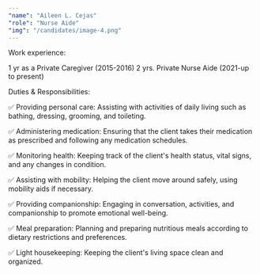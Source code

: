 ```yaml
---
"name": "Aileen L. Cejas"
"role": "Nurse Aide"
"img": "/candidates/image-4.png"
---
```

Work experience:

1 yr as a Private Caregiver (2015-2016) 2 yrs. Private Nurse Aide (2021-up to present)

Duties & Responsibilities:

✅ Providing personal care: Assisting with activities of daily living such as bathing, dressing, grooming, and toileting.

✅ Administering medication: Ensuring that the client takes their medication as prescribed and following any medication schedules.

✅ Monitoring health: Keeping track of the client's health status, vital signs, and any changes in condition.

✅ Assisting with mobility: Helping the client move around safely, using mobility aids if necessary.

✅ Providing companionship: Engaging in conversation, activities, and companionship to promote emotional well-being.

✅ Meal preparation: Planning and preparing nutritious meals according to dietary restrictions and preferences.

✅ Light housekeeping: Keeping the client's living space clean and organized.

